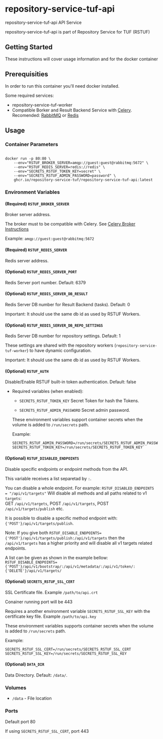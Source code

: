 # repository-service-tuf-api

repository-service-tuf-api API Service

repository-service-tuf-api is part of Repository Service for TUF (RSTUF)

## Getting Started

These instructions will cover usage information and for the docker container

## Prerequisities


In order to run this container you'll need docker installed.

Some required services:

* repository-service-tuf-worker
* Compatible Borker and Result Backend Service with
  [Celery](https://docs.celeryq.dev/en/stable/getting-started/backends-and-brokers/index.html).
  Recomended: [RabbitMQ](https://www.rabbitmq.com) or [Redis](https://redis.com)


## Usage

### Container Parameters

```shell

docker run -p 80:80 \
    --env="RSTUF_BROKER_SERVER=amqp://guest:guest@rabbitmq:5672" \
    --env="RSTUF_REDIS_SERVER=redis://redis" \
    --env="SECRETS_RSTUF_TOKEN_KEY=secret" \
    --env="SECRETS_RSTUF_ADMIN_PASSWORD=password" \
    ghcr.io/repository-service-tuf/repository-service-tuf-api:latest
```


### Environment Variables

#### (Required) `RSTUF_BROKER_SERVER`

Broker server address.

The broker must to be compatible with Celery. See [Celery Broker Instructions](https://docs.celeryq.dev/en/stable/getting-started/backends-and-brokers/index.html#broker-instructions)

Example: `amqp://guest:guest@rabbitmq:5672`

#### (Required) `RSTUF_REDIS_SERVER`

Redis server address.

#### (Optional) `RSTUF_REDIS_SERVER_PORT`

Redis Server port number. Default: 6379

#### (Optional) `RSTUF_REDIS_SERVER_DB_RESULT`

Redis Server DB number for Result Backend (tasks). Default: 0

Important: It should use the same db id as used by RSTUF Workers.

#### (Optional) `RSTUF_REDIS_SERVER_DB_REPO_SETTINGS`

Redis Server DB number for repository settings. Default: 1

These settings are shared with the repository workers
(``repository-service-tuf-worker``) to have dynamic configuration.

Important: It should use the same db id as used by RSTUF Workers.

#### (Optional) `RSTUF_AUTH`

Disable/Enable RSTUF built-in token authentication. Default: false

* Required variables (when enabled):
  - `SECRETS_RSTUF_TOKEN_KEY`
    Secret Token for hash the Tokens.

  - `SECRETS_RSTUF_ADMIN_PASSWORD`
    Secret admin password.

  These environment variables support container secrets when the volume is added
  to `/run/secrets` path.

  Example:
  ```
  SECRETS_RSTUF_ADMIN_PASSWORD=/run/secrets/SECRETS_RSTUF_ADMIN_PASSWORD
  SECRETS_RSTUF_TOKEN_KEY=/run/secrets/SECRETS_RSTUF_TOKEN_KEY`
  ```



#### (Optional) `RSTUF_DISABLED_ENDPOINTS`

Disable specific endpoints or endpoint methods from the API.

This variable receives a list separetad by `:`.

You can disable a whole endpoint.
For example:
`RSTUF_DISABLED_ENDPOINTS = "/api/v1/targets"`
Will disable all methods and all paths  related to v1 `targets`:  
GET `/api/v1/targets`, POST `/api/v1/targets`, POST `/api/v1/targets/publish` etc.

It is possible to disable a specific method endpoint with:
`{'POST'}/api/v1/targets/publish`.

Note: If you give both
`RSTUF_DISABLE_ENDPOINTS={'POST'}/api/v1/targets/publish:/api/v1/targets` then
the `/api/v1/targets` has a higher priority and will disable all v1 targets related endpoints.

A list can be given as shown in the example bellow:
`RSTUF_DISABLE_ENDPOINTS={'POST'}/api/v1/bootstrap/:/api/v1/metadata/:/api/v1/token/:{'DELETE'}/api/v1/targets/`


#### (Optional) `SECRETS_RSTUF_SSL_CERT`

SSL Certificate file. Example ``/path/to/api.crt``

Conainer running port will be 443

Requires a another environment variable ``SECRETS_RSTUF_SSL_KEY`` with the
certificate key file. Example ``/path/to/api.key``

These environment variables supports container secrets when the volume is added
to `/run/secrets` path.

Example:
```
SECRETS_RSTUF_SSL_CERT=/run/secrets/SECRETS_RSTUF_SSL_CERT
SECRETS_RSTUF_SSL_KEY=/run/secrets/SECRETS_RSTUF_SSL_KEY
```

#### (Optional) `DATA_DIR`

Data Directory. Default: `/data/`.

### Volumes

* `/data` - File location


### Ports

Default port 80

If using ``SECRETS_RSTUF_SSL_CERT``, port 443
